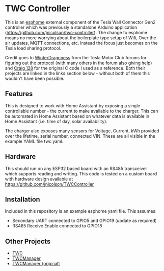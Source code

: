 # TWC Controller

This is an [esphome](https://esphome.io) external component of the Tesla Wall Connector Gen2 controller which was previously a standalone Arduino application (https://github.com/jnicolson/twc-controller).  The change to esphome means no more worrying about the boilerplate type setup of Wifi, Over the air updates, MQTT connections, etc.  Instead the focus just becomes on the Tesla load sharing protocol.

Credit goes to [WinterDragoness](https://teslamotorsclub.com/tmc/members/winterdragoness.40930/) from the Tesla Motor Club forums for figuring out the protocol (with many others in the forum also giving help) and [Craig 128](https://teslamotorsclub.com/tmc/members/craig-128.113283/) for the original C code I used as a reference.  Both their projects are linked in the links section below - without both of them this wouldn't have been possible.

## Features

This is designed to work with Home Assistant by exposing a single controllable number - the current to make available to the charger.  This can be automated in Home Assistant based on whatever data is available in Home Assistant (i.e. time of day, solar availability).

The charger also exposes many sensors for Voltage, Current, kWh provided over the lifetime, serial number, connected VIN.  These are all visible in the example YAML file twc.yaml.

## Hardware

This should run on any ESP32 based board with an RS485 transceiver which supports reading and writing.  This code is tested on a custom board with hardware design available at https://github.com/jnicolson/TWCController

## Installation

Included in this repository is an example esphome yaml file. This assumes:
* Secondary UART connected to GPIO5 and GPIO19 (update as required)
* RS485 Receive Enable connected to GPIO18

## Other Projects

* [TWC](https://github.com/craigpeacock/TWC)
* [TWCManager](https://github.com/ngardiner/TWCManager)
* [TWCManager (original)](https://github.com/dracoventions/TWCManager)
